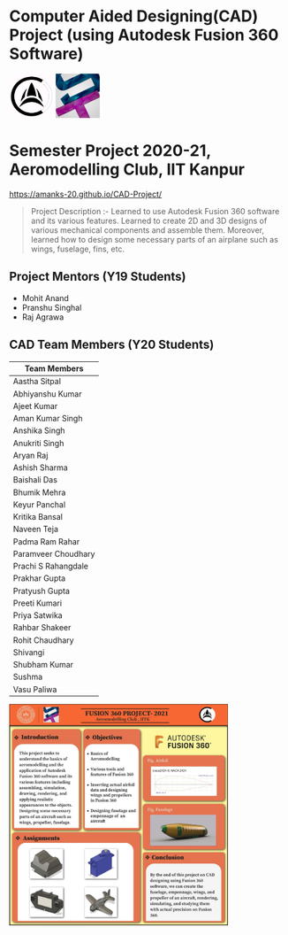 # Computer Aided Designing(CAD) Project (using Autodesk Fusion 360 Software)

<code><img height="80" src = "assets/images/aeroclub.png"></code> <code><img height="80" src = "assets/images/snt.jpg"></code>

# Semester Project 2020-21, Aeromodelling Club, IIT Kanpur

<https://amanks-20.github.io/CAD-Project/>

> Project Description :-
> Learned to use Autodesk Fusion 360 software and its various features. Learned to create 2D and 3D designs of various mechanical components and assemble them. Moreover, learned how to design some necessary parts of an airplane such as wings, fuselage, fins, etc.

## Project Mentors (Y19 Students)

- Mohit Anand
- Pranshu Singhal
- Raj Agrawa

## CAD Team Members (Y20 Students)

| Team Members               |
| ------------------- |
| Aastha Sitpal       |
| Abhiyanshu Kumar    |
| Ajeet Kumar         |
| Aman Kumar Singh    |
| Anshika Singh       |
| Anukriti Singh      |
| Aryan Raj           |
| Ashish Sharma       |
| Baishali Das        |
| Bhumik Mehra        |
| Keyur Panchal       |
| Kritika Bansal      |
| Naveen Teja         |
| Padma Ram Rahar     |
| Paramveer Choudhary |
| Prachi S Rahangdale |
| Prakhar Gupta       |
| Pratyush Gupta      |
| Preeti Kumari       |
| Priya Satwika       |
| Rahbar Shakeer      |
| Rohit Chaudhary     |
| Shivangi            |
| Shubham Kumar       |
| Sushma              |
| Vasu Paliwa         |

<code><img height="400" src = "assets/images/cad-poster.jpg"></code>
